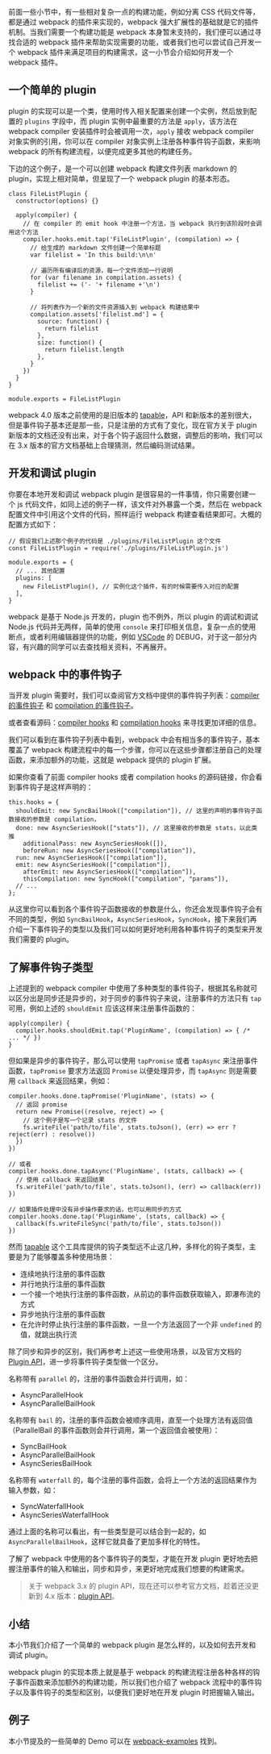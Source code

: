 前面一些小节中，有一些相对复杂一点的构建功能，例如分离 CSS 代码文件等，都是通过 webpack 的插件来实现的，webpack 强大扩展性的基础就是它的插件机制。当我们需要一个构建功能是 webpack 本身暂未支持的，我们便可以通过寻找合适的 webpack 插件来帮助实现需要的功能，或者我们也可以尝试自己开发一个 webpack 插件来满足项目的构建需求，这一小节会介绍如何开发一个 webpack 插件。

## 一个简单的 plugin

plugin 的实现可以是一个类，使用时传入相关配置来创建一个实例，然后放到配置的 `plugins` 字段中，而 plugin 实例中最重要的方法是 `apply`，该方法在 webpack compiler 安装插件时会被调用一次，`apply` 接收 webpack compiler 对象实例的引用，你可以在 compiler 对象实例上注册各种事件钩子函数，来影响 webpack 的所有构建流程，以便完成更多其他的构建任务。

下边的这个例子，是一个可以创建 webpack 构建文件列表 markdown 的 plugin，实现上相对简单，但呈现了一个 webpack plugin 的基本形态。

```
class FileListPlugin {
  constructor(options) {}

  apply(compiler) {
    // 在 compiler 的 emit hook 中注册一个方法，当 webpack 执行到该阶段时会调用这个方法
    compiler.hooks.emit.tap('FileListPlugin', (compilation) => {
      // 给生成的 markdown 文件创建一个简单标题
      var filelist = 'In this build:\n\n'

      // 遍历所有编译后的资源，每一个文件添加一行说明
      for (var filename in compilation.assets) {
        filelist += ('- '+ filename +'\n')
      }

      // 将列表作为一个新的文件资源插入到 webpack 构建结果中
      compilation.assets['filelist.md'] = {
        source: function() {
          return filelist
        },
        size: function() {
          return filelist.length
        },
      }
    })
  }
}

module.exports = FileListPlugin
```

webpack 4.0 版本之前使用的是旧版本的 [tapable](https://github.com/webpack/tapable/tree/tapable-0.2)，API 和新版本的差别很大，但是事件钩子基本还是那一些，只是注册的方式有了变化，现在官方关于 plugin 新版本的文档还没有出来，对于各个钩子返回什么数据，调整后的影响，我们可以在 3.x 版本的官方文档基础上合理猜测，然后编码测试结果。

## 开发和调试 plugin

你要在本地开发和调试 webpack plugin 是很容易的一件事情，你只需要创建一个 js 代码文件，如同上述的例子一样，该文件对外暴露一个类，然后在 webpack 配置文件中引用这个文件的代码，照样运行 webpack 构建查看结果即可。大概的配置方式如下：

```
// 假设我们上述那个例子的代码是 ./plugins/FileListPlugin 这个文件
const FileListPlugin = require('./plugins/FileListPlugin.js')

module.exports = {
  // ... 其他配置
  plugins: [
    new FileListPlugin(), // 实例化这个插件，有的时候需要传入对应的配置
  ],
}
```

webpack 是基于 Node.js 开发的，plugin 也不例外，所以 plugin 的调试和调试 Node.js 代码并无两样，简单的使用 `console` 来打印相关信息，复杂一点的使用断点，或者利用编辑器提供的功能，例如 [VSCode](https://code.visualstudio.com/) 的 DEBUG，对于这一部分内容，有兴趣的同学可以去查找相关资料，不再展开。

## webpack 中的事件钩子

当开发 plugin 需要时，我们可以查阅官方文档中提供的事件钩子列表：[compiler 的事件钩子](https://doc.webpack-china.org/api/compiler/#事件钩子) 和 [compilation 的事件钩子](https://doc.webpack-china.org/api/compilation/)。

或者查看源码：[compiler hooks](https://github.com/webpack/webpack/blob/master/lib/Compiler.js#L29) 和 [compilation hooks](https://github.com/webpack/webpack/blob/master/lib/Compilation.js#L91) 来寻找更加详细的信息。

我们可以看到在事件钩子列表中看到，webpack 中会有相当多的事件钩子，基本覆盖了 webpack 构建流程中的每一个步骤，你可以在这些步骤都注册自己的处理函数，来添加额外的功能，这就是 webpack 提供的 plugin 扩展。

如果你查看了前面 compiler hooks 或者 compilation hooks 的源码链接，你会看到事件钩子是这样声明的：

```
this.hooks = {
  shouldEmit: new SyncBailHook(["compilation"]), // 这里的声明的事件钩子函数接收的参数是 compilation，
  done: new AsyncSeriesHook(["stats"]), // 这里接收的参数是 stats，以此类推
	additionalPass: new AsyncSeriesHook([]),
	beforeRun: new AsyncSeriesHook(["compilation"]),
  run: new AsyncSeriesHook(["compilation"]),
  emit: new AsyncSeriesHook(["compilation"]),
	afterEmit: new AsyncSeriesHook(["compilation"]),
	thisCompilation: new SyncHook(["compilation", "params"]),
  // ...
};
```

从这里你可以看到各个事件钩子函数接收的参数是什么，你还会发现事件钩子会有不同的类型，例如 `SyncBailHook`，`AsyncSeriesHook`，`SyncHook`，接下来我们再介绍一下事件钩子的类型以及我们可以如何更好地利用各种事件钩子的类型来开发我们需要的 plugin。

## 了解事件钩子类型

上述提到的 webpack compiler 中使用了多种类型的事件钩子，根据其名称就可以区分出是同步还是异步的，对于同步的事件钩子来说，注册事件的方法只有 `tap` 可用，例如上述的 `shouldEmit` 应该这样来注册事件函数的：

```
apply(compiler) {
  compiler.hooks.shouldEmit.tap('PluginName', (compilation) => { /* ... */ })
}
```

但如果是异步的事件钩子，那么可以使用 `tapPromise` 或者 `tapAsync` 来注册事件函数，`tapPromise` 要求方法返回 `Promise` 以便处理异步，而 `tapAsync` 则是需要用 `callback` 来返回结果，例如：

```
compiler.hooks.done.tapPromise('PluginName', (stats) => {
  // 返回 promise
  return new Promise((resolve, reject) => {
    // 这个例子是写一个记录 stats 的文件
    fs.writeFile('path/to/file', stats.toJson(), (err) => err ? reject(err) : resolve())
  })
})

// 或者
compiler.hooks.done.tapAsync('PluginName', (stats, callback) => {
  // 使用 callback 来返回结果
  fs.writeFile('path/to/file', stats.toJson(), (err) => callback(err))
})

// 如果插件处理中没有异步操作要求的话，也可以用同步的方式
compiler.hooks.done.tap('PluginName', (stats, callback) => {
  callback(fs.writeFileSync('path/to/file', stats.toJson())
})
```

然而 [tapable](https://github.com/webpack/tapable) 这个工具库提供的钩子类型远不止这几种，多样化的钩子类型，主要是为了能够覆盖多种使用场景：

- 连续地执行注册的事件函数
- 并行地执行注册的事件函数
- 一个接一个地执行注册的事件函数，从前边的事件函数获取输入，即瀑布流的方式
- 异步地执行注册的事件函数
- 在允许时停止执行注册的事件函数，一旦一个方法返回了一个非 `undefined` 的值，就跳出执行流

除了同步和异步的区别，我们再参考上述这一些使用场景，以及官方文档的 [Plugin API](https://doc.webpack-china.org/api/plugins/#tapable-和-tapable-实例)，进一步将事件钩子类型做一个区分。

名称带有 `parallel` 的，注册的事件函数会并行调用，如：

- AsyncParallelHook
- AsyncParallelBailHook

名称带有 `bail` 的，注册的事件函数会被顺序调用，直至一个处理方法有返回值（ParallelBail 的事件函数则会并行调用，第一个返回值会被使用）：

- SyncBailHook
- AsyncParallelBailHook
- AsyncSeriesBailHook

名称带有 `waterfall` 的，每个注册的事件函数，会将上一个方法的返回结果作为输入参数，如：

- SyncWaterfallHook
- AsyncSeriesWaterfallHook

通过上面的名称可以看出，有一些类型是可以结合到一起的，如 `AsyncParallelBailHook`，这样它就具备了更加多样化的特性。

了解了 webpack 中使用的各个事件钩子的类型，才能在开发 plugin 更好地去把握注册事件的输入和输出，同步和异步，来更好地完成我们想要的构建需求。

> 关于 webpack 3.x 的 plugin API，现在还可以参考官方文档，趁着还没更新到 4.x 版本：[plugin API](https://doc.webpack-china.org/api/plugins/)。

## 小结

本小节我们介绍了一个简单的 webpack plugin 是怎么样的，以及如何去开发和调试 plugin。

webpack plugin 的实现本质上就是基于 webpack 的构建流程注册各种各样的钩子事件函数来添加额外的构建功能，所以我们也介绍了 webpack 流程中的事件钩子以及事件钩子的类型和区别，以便我们更好地在开发 plugin 时把握输入输出。

## 例子

本小节提及的一些简单的 Demo 可以在 [webpack-examples](https://github.com/teabyii/webpack-examples) 找到。